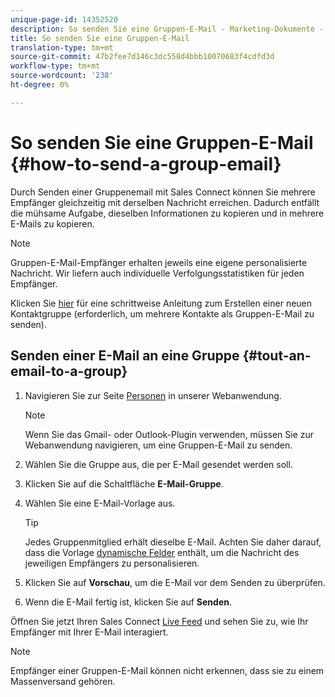 ```yaml
---
unique-page-id: 14352520
description: So senden Sie eine Gruppen-E-Mail - Marketing-Dokumente - Produktdokumentation
title: So senden Sie eine Gruppen-E-Mail
translation-type: tm+mt
source-git-commit: 47b2fee7d146c3dc558d4bbb10070683f4cdfd3d
workflow-type: tm+mt
source-wordcount: '238'
ht-degree: 0%

---
```



# So senden Sie eine Gruppen-E-Mail {#how-to-send-a-group-email}

Durch Senden einer Gruppenemail mit Sales Connect können Sie mehrere Empfänger gleichzeitig mit derselben Nachricht erreichen. Dadurch entfällt die mühsame Aufgabe, dieselben Informationen zu kopieren und in mehrere E-Mails zu kopieren.

>[!NOTE]
>
>Gruppen-E-Mail-Empfänger erhalten jeweils eine eigene personalisierte Nachricht. Wir liefern auch individuelle Verfolgungsstatistiken für jeden Empfänger.

Klicken Sie [hier](http://docs.marketo.com/x/JITS) für eine schrittweise Anleitung zum Erstellen einer neuen Kontaktgruppe (erforderlich, um mehrere Kontakte als Gruppen-E-Mail zu senden).

## Senden einer E-Mail an eine Gruppe {#tout-an-email-to-a-group}

1. Navigieren Sie zur Seite [Personen](http://toutapp.com/next#relationships) in unserer Webanwendung.

   >[!NOTE]
   >
   >Wenn Sie das Gmail- oder Outlook-Plugin verwenden, müssen Sie zur Webanwendung navigieren, um eine Gruppen-E-Mail zu senden.

1. Wählen Sie die Gruppe aus, die per E-Mail gesendet werden soll.
1. Klicken Sie auf die Schaltfläche **E-Mail-Gruppe**.
1. Wählen Sie eine E-Mail-Vorlage aus.

   >[!TIP]
   >
   >Jedes Gruppenmitglied erhält dieselbe E-Mail. Achten Sie daher darauf, dass die Vorlage [dynamische Felder](http://docs.marketo.com/x/QITS) enthält, um die Nachricht des jeweiligen Empfängers zu personalisieren.

1. Klicken Sie auf **Vorschau**, um die E-Mail vor dem Senden zu überprüfen.
1. Wenn die E-Mail fertig ist, klicken Sie auf **Senden**.

Öffnen Sie jetzt Ihren Sales Connect [Live Feed](http://toutapp.com/next#live) und sehen Sie zu, wie Ihr Empfänger mit Ihrer E-Mail interagiert.

>[!NOTE]
>
>Empfänger einer Gruppen-E-Mail können nicht erkennen, dass sie zu einem Massenversand gehören.

